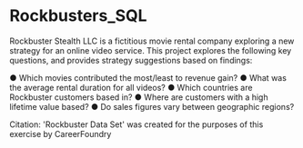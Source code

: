 # Rockbusters_SQL
Rockbuster Stealth LLC is a fictitious movie rental company exploring a new strategy for an online video service. This project explores the following key questions, and provides strategy suggestions based on findings: 

● Which movies contributed the most/least to revenue gain?
● What was the average rental duration for all videos?
● Which countries are Rockbuster customers based in?
● Where are customers with a high lifetime value based?
● Do sales figures vary between geographic regions?

Citation: 'Rockbuster Data Set' was created for the purposes of this exercise by CareerFoundry
